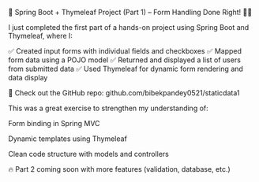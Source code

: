 🚀 Spring Boot + Thymeleaf Project (Part 1) – Form Handling Done Right! 🧑‍💻

I just completed the first part of a hands-on project using Spring Boot and Thymeleaf, where I:

✅ Created input forms with individual fields and checkboxes
✅ Mapped form data using a POJO model
✅ Returned and displayed a list of users from submitted data
✅ Used Thymeleaf for dynamic form rendering and data display

🔗 Check out the GitHub repo: github.com/bibekpandey0521/staticdata1

This was a great exercise to strengthen my understanding of:

Form binding in Spring MVC

Dynamic templates using Thymeleaf

Clean code structure with models and controllers

🔥 Part 2 coming soon with more features (validation, database, etc.)
